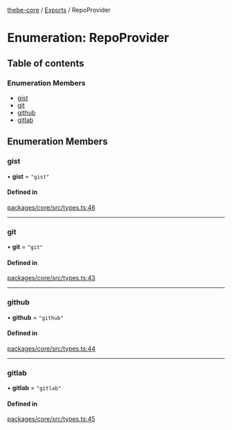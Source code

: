 [thebe-core](../README.md) / [Exports](../modules.md) / RepoProvider

# Enumeration: RepoProvider

## Table of contents

### Enumeration Members

- [gist](RepoProvider.md#gist)
- [git](RepoProvider.md#git)
- [github](RepoProvider.md#github)
- [gitlab](RepoProvider.md#gitlab)

## Enumeration Members

### gist

• **gist** = ``"gist"``

#### Defined in

[packages/core/src/types.ts:46](https://github.com/executablebooks/thebe/blob/3f03d48/packages/core/src/types.ts#L46)

___

### git

• **git** = ``"git"``

#### Defined in

[packages/core/src/types.ts:43](https://github.com/executablebooks/thebe/blob/3f03d48/packages/core/src/types.ts#L43)

___

### github

• **github** = ``"github"``

#### Defined in

[packages/core/src/types.ts:44](https://github.com/executablebooks/thebe/blob/3f03d48/packages/core/src/types.ts#L44)

___

### gitlab

• **gitlab** = ``"gitlab"``

#### Defined in

[packages/core/src/types.ts:45](https://github.com/executablebooks/thebe/blob/3f03d48/packages/core/src/types.ts#L45)
